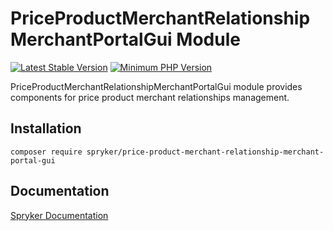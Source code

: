 # PriceProductMerchantRelationshipMerchantPortalGui Module
[![Latest Stable Version](https://poser.pugx.org/spryker/price-product-merchant-relationship-merchant-portal-gui/v/stable.svg)](https://packagist.org/packages/spryker/price-product-merchant-relationship-merchant-portal-gui)
[![Minimum PHP Version](https://img.shields.io/badge/php-%3E%3D%208.1-8892BF.svg)](https://php.net/)

PriceProductMerchantRelationshipMerchantPortalGui module provides components for price product merchant relationships management.

## Installation

```
composer require spryker/price-product-merchant-relationship-merchant-portal-gui
```

## Documentation

[Spryker Documentation](https://docs.spryker.com)
